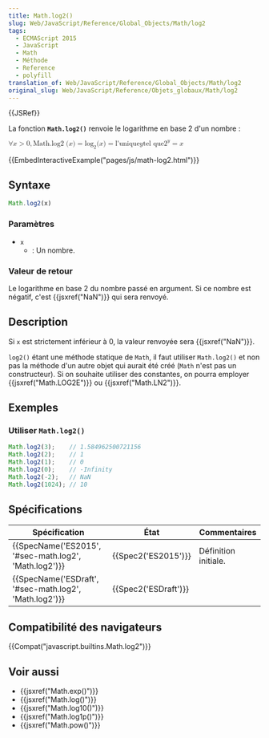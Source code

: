 ```yaml
---
title: Math.log2()
slug: Web/JavaScript/Reference/Global_Objects/Math/log2
tags:
  - ECMAScript 2015
  - JavaScript
  - Math
  - Méthode
  - Reference
  - polyfill
translation_of: Web/JavaScript/Reference/Global_Objects/Math/log2
original_slug: Web/JavaScript/Reference/Objets_globaux/Math/log2
---
```

{{JSRef}}

La fonction **`Math.log2()`** renvoie le logarithme en base 2 d'un nombre :

<math><semantics><mrow><mo>∀</mo><mi>x</mi><mo>></mo><mn>0</mn><mo>,</mo><mstyle mathvariant="monospace"><mrow><mo lspace="0em" rspace="thinmathspace">Math.log2</mo><mo stretchy="false">(</mo><mi>x</mi><mo stretchy="false">)</mo></mrow></mstyle><mo>=</mo><msub><mo lspace="0em" rspace="0em">log</mo><mn>2</mn></msub><mo stretchy="false">(</mo><mi>x</mi><mo stretchy="false">)</mo><mo>=</mo><mtext>l'unique </mtext><mspace width="thickmathspace"></mspace><mi>y</mi><mspace width="thickmathspace"></mspace><mtext>tel que</mtext><mspace width="thickmathspace"></mspace><msup><mn>2</mn><mi>y</mi></msup><mo>=</mo><mi>x</mi></mrow><annotation encoding="TeX">\forall x > 0, \mathtt{\operatorname{Math.log2}(x)} = \log_2(x) = \text{the unique} \; y \; \text{such that} \; 2^y = x</annotation></semantics></math>

{{EmbedInteractiveExample("pages/js/math-log2.html")}}

## Syntaxe

```js
Math.log2(x)
```

### Paramètres

- `x`
  - : Un nombre.

### Valeur de retour

Le logarithme en base 2 du nombre passé en argument. Si ce nombre est négatif, c'est {{jsxref("NaN")}} qui sera renvoyé.

## Description

Si `x` est strictement inférieur à 0, la valeur renvoyée sera {{jsxref("NaN")}}.

`log2()` étant une méthode statique de `Math`, il faut utiliser `Math.log2()` et non pas la méthode d'un autre objet qui aurait été créé (`Math` n'est pas un constructeur). Si on souhaite utiliser des constantes, on pourra employer {{jsxref("Math.LOG2E")}} ou {{jsxref("Math.LN2")}}.

## Exemples

### Utiliser `Math.log2()`

```js
Math.log2(3);    // 1.584962500721156
Math.log2(2);    // 1
Math.log2(1);    // 0
Math.log2(0);    // -Infinity
Math.log2(-2);   // NaN
Math.log2(1024); // 10
```

## Spécifications

| Spécification                                                            | État                         | Commentaires         |
| ------------------------------------------------------------------------ | ---------------------------- | -------------------- |
| {{SpecName('ES2015', '#sec-math.log2', 'Math.log2')}} | {{Spec2('ES2015')}}     | Définition initiale. |
| {{SpecName('ESDraft', '#sec-math.log2', 'Math.log2')}} | {{Spec2('ESDraft')}} |                      |

## Compatibilité des navigateurs

{{Compat("javascript.builtins.Math.log2")}}

## Voir aussi

- {{jsxref("Math.exp()")}}
- {{jsxref("Math.log()")}}
- {{jsxref("Math.log10()")}}
- {{jsxref("Math.log1p()")}}
- {{jsxref("Math.pow()")}}
